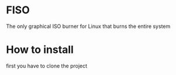# FISO
The only graphical ISO burner for Linux that burns the entire system
# How to install

first you have to clone the project 
